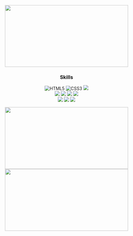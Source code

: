 <div align="center">
<a href="https://github.com/devxb/gitanimals">
<img
  src="https://render.gitanimals.org/farms/nanafromjeju"
  width="400"
  height="200"
/>
</a>
</div>

<h3 align="center">Skills</h3>

<p align="center">
<img src="https://img.shields.io/badge/Html5-%23E34F26.svg?style=for-the-badge&logo=Html5&logoColor=white" alt="HTML5"/>
<img src="https://img.shields.io/badge/Css3-%231572B6.svg?style=for-the-badge&logo=Css3&logoColor=white" alt="CSS3"/>
<img src="https://img.shields.io/badge/JavaScript-F7DF1E?style=for-the-badge&logo=JavaScript&logoColor=white"><br>
<img src="https://img.shields.io/badge/React-61DAFB?style=for-the-badge&logo=React&logoColor=white">
<img src="https://img.shields.io/badge/TypeScript-%23007ACC.svg?style=for-the-badge&logo=TypeScript&logoColor=white">
<img src="https://img.shields.io/badge/Next.js-000000.svg?style=for-the-badge&logo=Next.js&logoColor=white">
<img src="https://img.shields.io/badge/Storybook-FF4785.svg?style=for-the-badge&logo=Storybook&logoColor=white"><br>
<img src="https://img.shields.io/badge/Figma-F24E1E.svg?style=for-the-badge&logo=Figma&logoColor=white">
<img src="https://img.shields.io/badge/Photoshop-004B8D.svg?style=for-the-badge&logo=Photoshop&logoColor=white">
<img src="https://img.shields.io/badge/FinalCut-000000.svg?style=for-the-badge&logo=FinalCut&logoColor=white">  
</p>

<p align="center">
  <img src="https://github-readme-stats.vercel.app/api/top-langs/?username=nanafromjeju&layout=compact&theme=tokyonight" width="400" height="200"><br>
  <img src="https://github-readme-stats.vercel.app/api?username=nanafromjeju&show_icons=true&theme=tokyonight" width="400" height="200">
</p>
